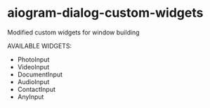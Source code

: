 # aiogram-dialog-custom-widgets
Modified custom widgets for window building

AVAILABLE WIDGETS:
- PhotoInput
- VideoInput
- DocumentInput
- AudioInput
- ContactInput
- AnyInput

